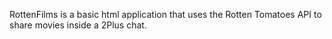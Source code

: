 RottenFilms is a basic html application that uses the Rotten Tomatoes API to share movies inside a 2Plus chat.